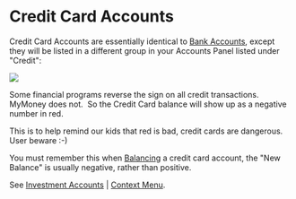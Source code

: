 # Credit Card Accounts

Credit Card Accounts are essentially identical to [Bank Accounts](BankAccounts.md), except they will be listed in a different group in your Accounts Panel listed under "Credit":

![](../Images/Credit%20Card%20Accounts.png)

Some financial programs reverse the sign on all credit transactions.  MyMoney does not.  So the Credit Card balance will show up as a negative number in red.

This is to help remind our kids that red is bad, credit cards are dangerous.  User beware :-)

You must remember this when [Balancing](BalancingAccounts.md) a credit card account, the "New Balance" is usually negative, rather than positive.

See [Investment Accounts](InvestmentAccounts.md) | [Context Menu](ContextMenu.md).

